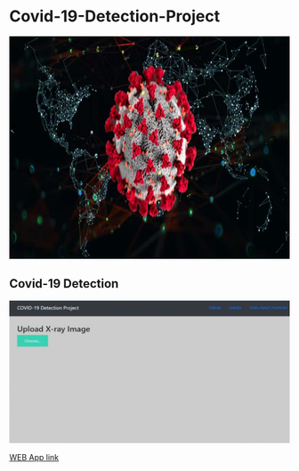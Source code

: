 # Covid-19-Detection-Project

<img src="https://github.com/vishvpatel-97/Covid-19-Detection-Project/blob/main/images/covid19.jpg" width=1125, height=400>

## Covid-19 Detection

![](https://github.com/vishvpatel-97/Covid-19-Detection-Project/blob/main/images/covid19.gif)

[WEB App link](https://covid19-xray-detection.herokuapp.com/)
